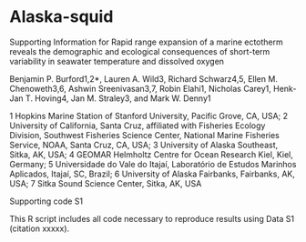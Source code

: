 # Alaska-squid

Supporting Information for
Rapid range expansion of a marine ectotherm reveals the demographic and ecological consequences of short-term variability in seawater temperature and dissolved oxygen

Benjamin P. Burford1,2*, Lauren A. Wild3, Richard Schwarz4,5, Ellen M. Chenoweth3,6, Ashwin Sreenivasan3,7, Robin Elahi1, Nicholas Carey1, Henk-Jan T. Hoving4, Jan M. Straley3, and Mark W. Denny1

1 Hopkins Marine Station of Stanford University, Pacific Grove, CA, USA;
2 University of California, Santa Cruz, affiliated with Fisheries Ecology Division, Southwest Fisheries Science Center, National Marine Fisheries Service, NOAA, Santa Cruz, CA, USA;
3 University of Alaska Southeast, Sitka, AK, USA;
4 GEOMAR Helmholtz Centre for Ocean Research Kiel, Kiel, Germany;
5 Universidade do Vale do Itajaí, Laboratório de Estudos Marinhos Aplicados, Itajaí, SC, Brazil;
6 University of Alaska Fairbanks, Fairbanks, AK, USA;
7 Sitka Sound Science Center, Sitka, AK, USA

Supporting code S1

This R script includes all code necessary to reproduce results using Data S1 (citation xxxxx).
